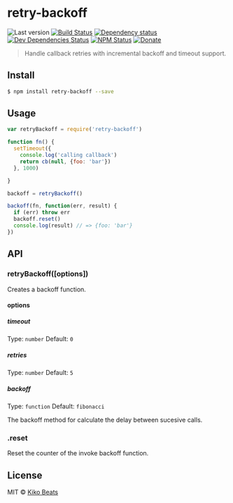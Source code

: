 # retry-backoff

![Last version](https://img.shields.io/github/tag/Kikobeats/retry-backoff.svg?style=flat-square)
[![Build Status](https://img.shields.io/travis/Kikobeats/retry-backoff/master.svg?style=flat-square)](https://travis-ci.org/Kikobeats/retry-backoff)
[![Dependency status](https://img.shields.io/david/Kikobeats/retry-backoff.svg?style=flat-square)](https://david-dm.org/Kikobeats/retry-backoff)
[![Dev Dependencies Status](https://img.shields.io/david/dev/Kikobeats/retry-backoff.svg?style=flat-square)](https://david-dm.org/Kikobeats/retry-backoff#info=devDependencies)
[![NPM Status](https://img.shields.io/npm/dm/retry-backoff.svg?style=flat-square)](https://www.npmjs.org/package/retry-backoff)
[![Donate](https://img.shields.io/badge/donate-paypal-blue.svg?style=flat-square)](https://paypal.me/Kikobeats)

> Handle callback retries with incremental backoff and timeout support.

## Install

```bash
$ npm install retry-backoff --save
```

## Usage

```js
var retryBackoff = require('retry-backoff')

function fn() {
  setTimeout({
    console.log('calling callback')
    return cb(null, {foo: 'bar'})
  }, 1000)

}

backoff = retryBackoff()

backoff(fn, function(err, result) {
  if (err) throw err
  backoff.reset()
  console.log(result) // => {foo: 'bar'}
})
```

## API

### retryBackoff([options])

Creates a backoff function.

#### options

##### timeout

Type: `number`
Default: `0`

##### retries

Type: `number`
Default: `5`

##### backoff

Type: `function`
Default: `fibonacci`

The backoff method for calculate the delay between sucesive calls.

### .reset

Reset the counter of the invoke backoff function.

## License

MIT © [Kiko Beats](http://kikobeats.com)
